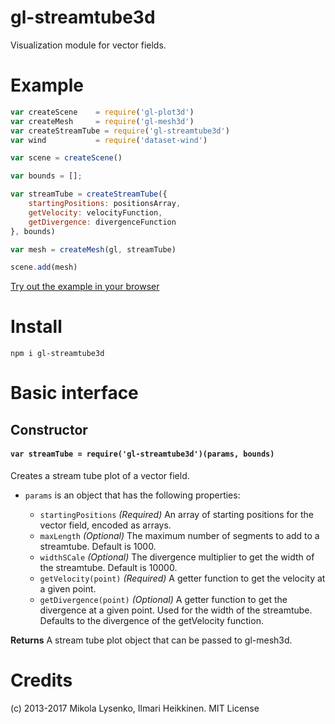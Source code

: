gl-streamtube3d
=====================
Visualization module for vector fields.

# Example

```javascript
var createScene    = require('gl-plot3d')
var createMesh     = require('gl-mesh3d')
var createStreamTube = require('gl-streamtube3d')
var wind           = require('dataset-wind')

var scene = createScene()

var bounds = [];

var streamTube = createStreamTube({
    startingPositions: positionsArray,
    getVelocity: velocityFunction,
    getDivergence: divergenceFunction
}, bounds)

var mesh = createMesh(gl, streamTube)

scene.add(mesh)
```

[Try out the example in your browser](http://gl-vis.github.io/gl-streamtube3d/)

# Install

```
npm i gl-streamtube3d
```
    
# Basic interface

## Constructor

#### `var streamTube = require('gl-streamtube3d')(params, bounds)`
Creates a stream tube plot of a vector field.

* `params` is an object that has the following properties:

    + `startingPositions` *(Required)* An array of starting positions for the vector field, encoded as arrays.
    + `maxLength` *(Optional)* The maximum number of segments to add to a streamtube. Default is 1000.
    + `widthSCale` *(Optional)* The divergence multiplier to get the width of the streamtube. Default is 10000.
    + `getVelocity(point)` *(Required)* A getter function to get the velocity at a given point.
    + `getDivergence(point)` *(Optional)* A getter function to get the divergence at a given point. Used for the width of the streamtube. Defaults to the divergence of the getVelocity function.

**Returns** A stream tube plot object that can be passed to gl-mesh3d.

# Credits
(c) 2013-2017 Mikola Lysenko, Ilmari Heikkinen. MIT License
